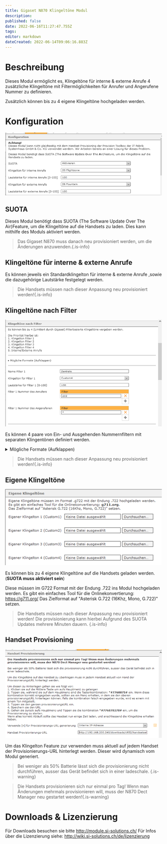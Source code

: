 ```yaml
---
title: Gigaset N870 Klingeltöne Modul
description: 
published: false
date: 2022-06-16T11:27:47.755Z
tags: 
editor: markdown
dateCreated: 2022-06-14T09:06:16.883Z
---
```


# Beschreibung
Dieses Modul ermöglicht es, Klingeltöne für interne & externe Anrufe 4 zusätzliche Klingeltöne mit Filtermöglichkeiten für Anrufer und Angerufene Nummer zu definieren.

Zusätzlich können bis zu 4 eigene Klingeltöne hochgeladen werden.

# Konfiguration

![config.png](/uploads/gigaset_n870_ringtones/config.png)

## SUOTA
Dieses Modul benötigt dass SUOTA (The Software Update Over The Air)Feature, um die Klingeltöne auf die Handsets zu laden.
Dies kann mithilfe des Moduls aktiviert werden.
> Das Gigaset N870 muss danach neu provisioniert werden, um die Änderungen anzuwenden.{.is-info}

## Klingeltöne für interne & externe Anrufe
Es können jeweils ein Standardklingelton für interne & externe Anrufe ,sowie die dazugehörige Lautstärke festgelegt werden.

> Die Handsets müssen nach dieser Anpassung neu provisioniert werden!{.is-info}

## Klingeltöne nach Filter

![filter.png](/uploads/gigaset_n870_ringtones/filter.png)

Es können 4 paare von Ein- und Ausgehenden Nummernfiltern mit separaten Klingentönen definiert werden.

<details>
  <summary>Mögliche Formate (Aufklappen)</summary>

00491234567890 ==> Exakte Nummer
0049123456* ==> Alle Nummern die mit 0049123456 beginnen
*789 ==> Alle Nummern die mit 789 Aufhören
*123* ==> Alle Nummern die 123 irgendwo in der Nummer enthalten
12. ==> Alle dreistelligen Nummern, die mit 12 beginnen
.23 ==> Alle dreistelligen Nummern, die mit 23 aufhören
.2. ==> Alle dreistelligen Nummern, die mit einem Beliebigen Zeichen beginnen, eine zwei in der Mitte haben, und mit einem Beliebigen zeichen Aufhören.
... ==> Alle dreistelligen Nummern 
.23* ==> Alle Zahlen, die mit einer Zahl beginnen, darauf mit 23 Folgen, und danach mit Beliebig vielen Zeichen aufhören
</details>

> Die Handsets müssen nach dieser Anpassung neu provisioniert werden!{.is-info}

## Eigene Klingeltöne

![custom_ringtones.png](/uploads/gigaset_n870_ringtones/custom_ringtones.png)

Es können bis zu 4 eigene Klingeltöne auf die Handsets geladen werden. (**SUOTA muss aktiviert sein**)

Diese müssen im G722 Format mit der Endung .722 ins Modul hochgeladen werden.
Es gibt ein einfaches Tool für die Onlinekonvertierung: https://g711.org/
Das Zielformat auf "Asterisk G.722 (16Khz, Mono, G.722)" setzen.

> Die Handsets müssen nach dieser Anpassung neu provisioniert werden! Die provisionierung kann hierbei Aufgrund des SUOTA Updates mehrere Minuten dauern. {.is-info}

## Handset Provisioning

![handset_provisioning.png](/uploads/gigaset_n870_ringtones/handset_provisioning.png)

Um das Klingelton Feature zur verwenden muss aktuell auf jedem Handset der Provisionierungs-URL hinterlegt werden.
Dieser wird dynamisch vom Modul generiert.

> Bei weniger als 50% Batterie lässt sich die provisionierung nicht durchführen, ausser das Gerät befindet sich in einer ladeschale. {.is-warning}

> Die Handsets provisionieren sich nur einmal pro Tag! Wenn man Änderungen mehrmals provisionieren will, muss der N870 Dect Manager neu gestartet werden!{.is-warning}


# Downloads & Lizenzierung
Für Downloads besuchen sie bitte http://module.si-solutions.ch/
Für Infos über die Lizenzierung siehe: http://wiki.si-solutions.ch/de/lizenzierung